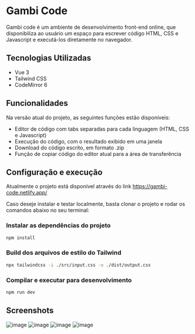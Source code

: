 # Gambi Code

Gambi code é um ambiente de desenvolvimento front-end online, que disponibiliza ao usuário um espaço para escrever código HTML, CSS e Javascript e executá-los diretamente no navegador.

## Tecnologias Utilizadas

- Vue 3
- Tailwind CSS
- CodeMirror 6

## Funcionalidades

Na versão atual do projeto, as seguintes funções estão disponíveis:
- Editor de código com tabs separadas para cada linguagem (HTML, CSS e Javascript)
- Execução do código, com o resultado exibido em uma janela
- Download do código escrito, em formato .zip
- Função de copiar código do editor atual para a área de transferência

## Configuração e execução

Atualmente o projeto está disponível através do link https://gambi-code.netlify.app/

Caso deseje instalar e testar localmente, basta clonar o projeto e rodar os comandos abaixo no seu terminal:

### Instalar as dependências do projeto
```sh
npm install
```

### Build dos arquivos de estilo do Tailwind
```sh
npx tailwindcss -i ./src/input.css -o ./dist/output.css
```

### Compilar e executar para desenvolvimento

```sh
npm run dev
```

## Screenshots
![image](https://user-images.githubusercontent.com/7574584/214464900-db9d5ec2-60bf-4a5b-b4a3-bf55313f0ae7.png)
![image](https://user-images.githubusercontent.com/7574584/214464912-e5494804-e9e5-4530-9111-5cc47d6aace0.png)
![image](https://user-images.githubusercontent.com/7574584/214464926-7746e2ec-6e9c-44bb-8159-4a75ff283462.png)
![image](https://user-images.githubusercontent.com/7574584/214464934-3f92de1d-e711-4f66-ada8-f2a05d11a019.png)
